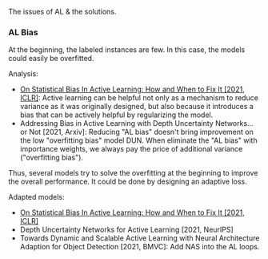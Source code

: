 The issues of AL & the solutions.

### AL Bias

At the beginning, the labeled instances are few.
In this case, the models could easily be overfitted.

Analysis:
- [On Statistical Bias In Active Learning: How and When to Fix It [2021, ICLR]](https://openreview.net/pdf?id=JiYq3eqTKY):
  Active learning can be helpful not only as a mechanism to reduce variance as it was originally designed, but also because it introduces a bias that can be actively helpful by regularizing the model.
- Addressing Bias in Active Learning with Depth Uncertainty Networks... or Not [2021, Arxiv]:
  Reducing "AL bias" doesn't bring improvement on the low "overfitting bias" model DUN.
  When eliminate the "AL bias" with importance weights, we always pay the price of additional variance ("overfitting bias").

Thus, several models try to solve the overfitting at the beginning to improve the overall performance.
It could be done by designing an adaptive loss.

Adapted models:
- [On Statistical Bias In Active Learning: How and When to Fix It [2021, ICLR]](https://openreview.net/pdf?id=JiYq3eqTKY)
- Depth Uncertainty Networks for Active Learning [2021, NeurIPS]
- Towards Dynamic and Scalable Active Learning with Neural Architecture Adaption for Object Detection [2021, BMVC]:
  Add NAS into the AL loops.